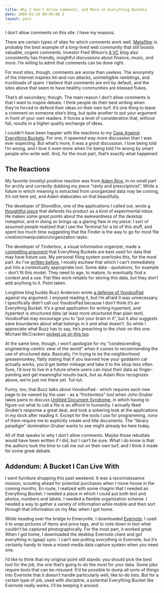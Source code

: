 ```yaml
---
title: Why I Don't Allow Comments, and More on Everything Buckets
date: 2009-02-24 00:00:00 Z
layout: post
---
```





I don’t allow comments on this site. I have my reasons.

There are certain types of sites for which comments work well. [Metafilter](http://www.metafilter.com/) is probably the best example of a long-lived web community that still boasts valuable, cogent comments. Investor Fred Wilson’s [A VC](http://www.avc.com/) blog also consistently has friendly, insightful discussions about finance, music, and more. I’m willing to admit that comments can be done right.

For most sites, though, comments are worse than useless. The anonymity of the Internet inspires hit-and-run attacks, unintelligible ramblings, and truckloads of spam. I believe that comments are evil by default, and the sites above that seem to have healthy communities are blessed flukes.

That’s all secondary, though. The main reason I don’t allow comments is that I want to inspire debate. I think people do their best writing when they’re forced to defend their ideas on their own turf. It’s one thing to leave a comment on someone else’s blog, but quite another to put your argument in front of your own readers. It forces a level of consideration that, without fail, results in a higher quality exchange of ideas.

I couldn’t have been happier with the reactions to my [Case Against Everything Buckets](http://al3x.net/2009/01/31/against-everything-buckets.html). For one, it spawned way more discussion than I was ever expecting. But what’s more, it was a *great* discussion. I love being told I’m wrong, and I love it even more when I’m being told I’m wrong by smart people who write well. And, for the most part, that’s exactly what happened.

The Reactions
-------------

My favorite (mostly) positive reaction was from [Adam Rice](http://8stars.org/a/2009/02/09/a-humble-case-against-everything-buckets/), in no small part for archly and correctly dubbing my piece “ranty and prescriptivist”. While a future in which meaning is extracted from unorganized data may be coming, it’s not here yet, and Adam elaborates on that beautifully.

The developer of ShoveBox, one of the applications I called out, wrote [a thoughtful piece](http://www.wonderwarp.com/blog/archives/107) that defends his product as a kind of experimental inbox. He makes some great points about the awkwardness of the desktop metaphor, and in doing so brings up a glaring flaw in my piece: I sort of assumed people realized that I use the Terminal for a lot of this stuff, and spent too much time suggesting that the Finder is the way to go for most file creation/manipulation/organization tasks.

The developer of Tinderbox, a visual information organizer, made a [compelling argument](http://www.markbernstein.org/Feb09/EverythingBuckets.html) that Everything Buckets are best used for data that may have future use. My personal filing system overlooks this, for the most part. As I’ve [written before](http://al3x.net/2007/09/04/anti-task-list.html), I mostly eschew that which I can’t immediately put into a contextually appropriate tool. Some data - quotations, for example - don’t fit this model. They need to age, to mature, to eventually find a context and a use. Flat files work reliably for storing this data, but they don’t add anything to it. Point taken.

Longtime blog buddy Buzz Anderson wrote [a defense of VoodooPad](http://log.scifihifi.com/post/76989703/everything-buckets) against my argument. I enjoyed reading it, but I’m afraid it was unnecessary. I specifically didn’t call out VoodooPad because I don’t think it’s an Everything Bucket. It’s a great application for writing hypertext, and hypertext is structured data (at least more structured than plain text). VoodooPad may encourage you to “put your brain in it”, but it also suggests sane boundaries about what belongs in it and what doesn’t. So while I appreciate what Buzz has to say, he’s preaching to the choir on this one. Michael McCracken [picked up on this too](http://michael-mccracken.net/wp/2009/02/10/something-buckets/).

At the same time, though, I won’t apologize for my “condescending, engineering-centric view of the world” when it comes to recommending the use of structured data. Basically, I’m trying to be the neighborhood greasemonkey, flatly stating that if you learned how your goddamn car actually works, you’d get better mileage and take it to the shop less often. Sure, I’d love to live in a future where users can input their data as finger-painting and get meaningful results back, but as Adam Rice recognizes above, we’re just not there yet. Tut-tut.

Funny, too, that Buzz talks about VoodooPad - which requires each new page to be named by the user - as a “frictionless” tool when John Gruber takes pains to discuss [Untitled Document Syndrome](http://daringfireball.net/2009/02/untitled_document_syndrome), in which having to figure out what to call a file is an affront to humanity. I actually liked Gruber’s response a great deal, and took a sobering look at the applications in my dock after reading it. Except for the tools I use for programming, *none* of them require me to explicitly create and title documents. The “library paradigm” domination Gruber wants to see might already be here today.

All of that speaks to why I don’t allow comments. Maybe those rebuttals would have been written if I did, but I can’t be sure. What I do know is that the authors took the time to call me out on their own turf, and I think it made for some great debate.

Addendum: A Bucket I Can Live With
----------------------------------

I went furniture shopping this past weekend. It was a reconnaissance mission, scouting ahead for potential purchases when I move house in the coming months. En route, I realized with some chagrin that I needed an Everything Bucket. I needed a place in which I could put both text and photos, numbers and labels. I needed a flexible organization scheme. I needed a way to gather a variety of information while mobile and then sort through that information on my Mac when I got home.

While heading over the bridge to Emeryville, I downloaded [Evernote](http://evernote.com). I used it to snap pictures of items and price tags, and to note down in text what couldn’t be captured photographically. For the most part, it worked great. When I got home, I downloaded the desktop Evernote client and got everything in (gasp) sync. I can’t see putting *everything* in Evernote, but it’s certainly handy to have a mixed-media data capture system when you need one.

I’d like to think that my original point still stands: you should pick the best tool for the job, the one that’s going to do the most for your data. Some jobs require tools that can be misused. It’d be possible to dump all sorts of things into Evernote that it doesn’t handle particularly well, like to-do lists. But for a certain type of job, used with discipline, a potential Everything Bucket like Evernote really works. I’ll be keeping it around.
